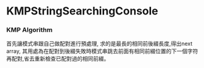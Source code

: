 # KMPStringSearchingConsole

<h3>KMP Algorithm</h3>

<p>
首先讓模式串跟自己做配對進行預處理, 求的是最長的相同前後綴長度,得出next array, 其用處為在配對到後綴失敗時模式串跳去前面有相同前綴位置的下一個字符再配對,省去重新檢查已配對過的相同前綴。
</p>
